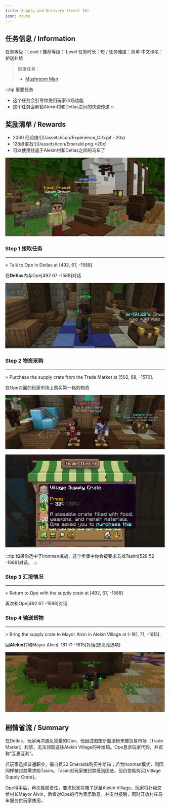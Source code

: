 ```yaml
---
title: Supply and Delivery (level 16)
icon: route
---
```


## 任务信息 / Information
任务等级：Level  / 推荐等级： Level 
任务时长：短 / 任务难度：简单 
中文译名：护送补给
>前置任务：
>+ [Mushroom Man](/quests/lvl1-10/level%206%20-%20mushroom%20man.html)

:::tip 重要任务
+ 这个任务会引导你使用玩家市场功能
+ 这个任务会解锁Alekin村和Detlas之间的快速传送
:::

## 奖励清单 / Rewards

+ 2000 经验值![](/assets/icon/Experience_Orb.gif =20x) 
+ 128绿宝石![](/assets/icon/Emerald.png =20x)
+ 可以使用往返于Alekin村和Detlas之间的马车了

![](/assets/img/lv16-5.png)

### Step 1 接取任务
---
\> Talk to Ope in Detlas at [492, 67, -1588].

在**Detlas**内与<NPC>Ope</NPC><CC>[492 67 -1588]</CC>对话

![](/assets/img/lv16-1.png)


### Step 2 物资采购
---
\> Purchase the supply crate from the Trade Market at [502, 68, -1570].


在<NPC>Ope</NPC>对面的玩家市场上购买第一格的物资

![](/assets/img/lv16-2.png)

![](/assets/img/lv16-3.png)

:::tip
如果你选中了Ironman挑战，这个步骤中你会被要求去找<NPC>Tasim</NPC><CC>[528 52 -1669]</CC>对话。
:::

### Step 3 汇报情况
---
\> Return to Ope with the supply crate at [492, 67, -1588]

再次和<NPC>Ope</NPC><CC>[492 67 -1588]</CC>对话

### Step 4 输送货物
--- 
\> Bring the supply crate to Mayor Alvin in Alekin Village at [-181, 71, -1615].

回**Alekin**村和<NPC>Mayor Alvin</NPC><CC>[-181 71 -1615]</CC>对话(选高亮选项)

![](/assets/img/lv16-4.png)

## 剧情省流 / Summary

在Detlas，玩家再次遇见狡猾的Ope，他因试图垄断魔法粉末被贸易市场（Trade Market）封禁，无法领取送往Alekin Village的补给箱。Ope恳求玩家代购，并谎称“互惠互利”。

若玩家选择普通职业，需自费32 Emeralds购买补给箱；若为Ironman模式，则因同样被封禁需求助Tasim。Tasim对玩家被封禁感到困惑，但仍协助购买[Village Supply Crate]。

Ope得手后，再次推脱责任，要求玩家将箱子送至Alekin Village。玩家将补给交给村长Mayor Alvin，后者对Ope的行为表示歉意，并支付报酬，同时开放村庄马车服务供玩家使用。